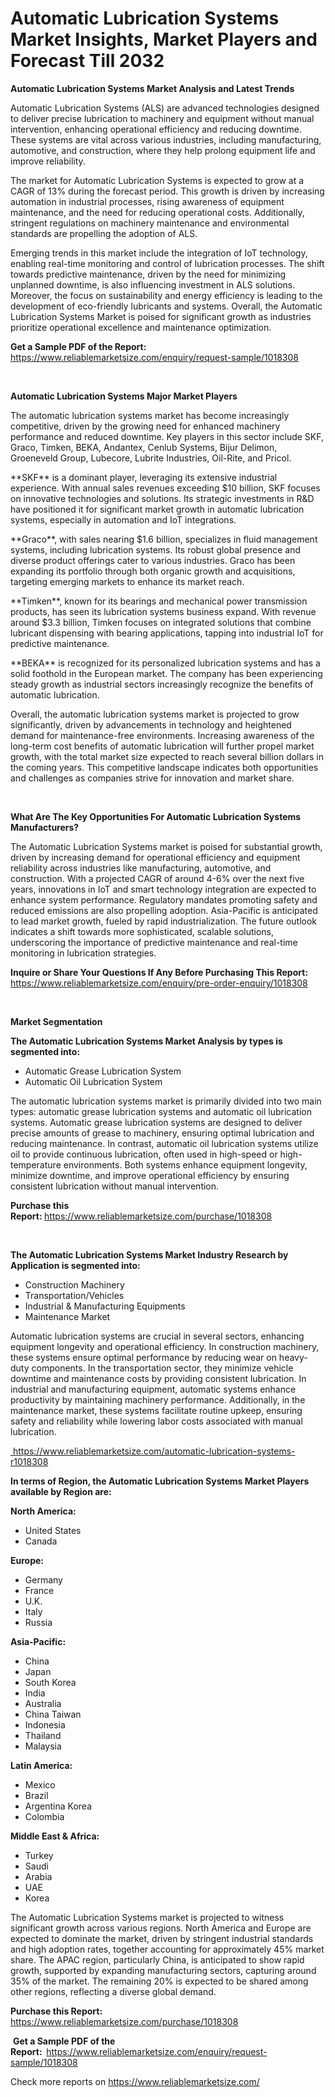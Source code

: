 <p><h1>Automatic Lubrication Systems Market Insights, Market Players and Forecast Till 2032</h1></p><p><strong>Automatic Lubrication Systems Market Analysis and Latest Trends</strong></p>
<p><p>Automatic Lubrication Systems (ALS) are advanced technologies designed to deliver precise lubrication to machinery and equipment without manual intervention, enhancing operational efficiency and reducing downtime. These systems are vital across various industries, including manufacturing, automotive, and construction, where they help prolong equipment life and improve reliability.</p><p>The market for Automatic Lubrication Systems is expected to grow at a CAGR of 13% during the forecast period. This growth is driven by increasing automation in industrial processes, rising awareness of equipment maintenance, and the need for reducing operational costs. Additionally, stringent regulations on machinery maintenance and environmental standards are propelling the adoption of ALS.</p><p>Emerging trends in this market include the integration of IoT technology, enabling real-time monitoring and control of lubrication processes. The shift towards predictive maintenance, driven by the need for minimizing unplanned downtime, is also influencing investment in ALS solutions. Moreover, the focus on sustainability and energy efficiency is leading to the development of eco-friendly lubricants and systems. Overall, the Automatic Lubrication Systems Market is poised for significant growth as industries prioritize operational excellence and maintenance optimization.</p></p>
<p><strong>Get a Sample PDF of the Report:&nbsp;</strong> <a href="https://www.reliablemarketsize.com/enquiry/request-sample/1018308?utm_campaign=2625&utm_medium=2&utm_source=Github&utm_content=ia&utm_term=21022025&utm_id=automatic-lubrication-systems">https://www.reliablemarketsize.com/enquiry/request-sample/1018308</a></p>
<p>&nbsp;</p>
<p><strong>Automatic Lubrication Systems Major Market Players</strong></p>
<p><p>The automatic lubrication systems market has become increasingly competitive, driven by the growing need for enhanced machinery performance and reduced downtime. Key players in this sector include SKF, Graco, Timken, BEKA, Andantex, Cenlub Systems, Bijur Delimon, Groeneveld Group, Lubecore, Lubrite Industries, Oil-Rite, and Pricol.</p><p>**SKF** is a dominant player, leveraging its extensive industrial experience. With annual sales revenues exceeding $10 billion, SKF focuses on innovative technologies and solutions. Its strategic investments in R&D have positioned it for significant market growth in automatic lubrication systems, especially in automation and IoT integrations.</p><p>**Graco**, with sales nearing $1.6 billion, specializes in fluid management systems, including lubrication systems. Its robust global presence and diverse product offerings cater to various industries. Graco has been expanding its portfolio through both organic growth and acquisitions, targeting emerging markets to enhance its market reach.</p><p>**Timken**, known for its bearings and mechanical power transmission products, has seen its lubrication systems business expand. With revenue around $3.3 billion, Timken focuses on integrated solutions that combine lubricant dispensing with bearing applications, tapping into industrial IoT for predictive maintenance.</p><p>**BEKA** is recognized for its personalized lubrication systems and has a solid foothold in the European market. The company has been experiencing steady growth as industrial sectors increasingly recognize the benefits of automatic lubrication.</p><p>Overall, the automatic lubrication systems market is projected to grow significantly, driven by advancements in technology and heightened demand for maintenance-free environments. Increasing awareness of the long-term cost benefits of automatic lubrication will further propel market growth, with the total market size expected to reach several billion dollars in the coming years. This competitive landscape indicates both opportunities and challenges as companies strive for innovation and market share.</p></p>
<p>&nbsp;</p>
<p><strong>What Are The Key Opportunities For Automatic Lubrication Systems Manufacturers?</strong></p>
<p><p>The Automatic Lubrication Systems market is poised for substantial growth, driven by increasing demand for operational efficiency and equipment reliability across industries like manufacturing, automotive, and construction. With a projected CAGR of around 4-6% over the next five years, innovations in IoT and smart technology integration are expected to enhance system performance. Regulatory mandates promoting safety and reduced emissions are also propelling adoption. Asia-Pacific is anticipated to lead market growth, fueled by rapid industrialization. The future outlook indicates a shift towards more sophisticated, scalable solutions, underscoring the importance of predictive maintenance and real-time monitoring in lubrication strategies.</p></p>
<p><strong>Inquire or Share Your Questions If Any Before Purchasing This Report:</strong> <a href="https://www.reliablemarketsize.com/enquiry/pre-order-enquiry/1018308?utm_campaign=2625&utm_medium=2&utm_source=Github&utm_content=ia&utm_term=21022025&utm_id=automatic-lubrication-systems">https://www.reliablemarketsize.com/enquiry/pre-order-enquiry/1018308</a></p>
<p>&nbsp;</p>
<p><strong>Market Segmentation</strong></p>
<p><strong>The Automatic Lubrication Systems Market Analysis by types is segmented into:</strong></p>
<p><ul><li>Automatic Grease Lubrication System</li><li>Automatic Oil Lubrication System</li></ul></p>
<p><p>The automatic lubrication systems market is primarily divided into two main types: automatic grease lubrication systems and automatic oil lubrication systems. Automatic grease lubrication systems are designed to deliver precise amounts of grease to machinery, ensuring optimal lubrication and reducing maintenance. In contrast, automatic oil lubrication systems utilize oil to provide continuous lubrication, often used in high-speed or high-temperature environments. Both systems enhance equipment longevity, minimize downtime, and improve operational efficiency by ensuring consistent lubrication without manual intervention.</p></p>
<p><strong>Purchase this Report:&nbsp;</strong><a href="https://www.reliablemarketsize.com/purchase/1018308?utm_campaign=2625&utm_medium=2&utm_source=Github&utm_content=ia&utm_term=21022025&utm_id=automatic-lubrication-systems">https://www.reliablemarketsize.com/purchase/1018308</a></p>
<p>&nbsp;</p>
<p><strong>The Automatic Lubrication Systems Market Industry Research by Application is segmented into:</strong></p>
<p><ul><li>Construction Machinery</li><li>Transportation/Vehicles</li><li>Industrial & Manufacturing Equipments</li><li>Maintenance Market</li></ul></p>
<p><p>Automatic lubrication systems are crucial in several sectors, enhancing equipment longevity and operational efficiency. In construction machinery, these systems ensure optimal performance by reducing wear on heavy-duty components. In the transportation sector, they minimize vehicle downtime and maintenance costs by providing consistent lubrication. In industrial and manufacturing equipment, automatic systems enhance productivity by maintaining machinery performance. Additionally, in the maintenance market, these systems facilitate routine upkeep, ensuring safety and reliability while lowering labor costs associated with manual lubrication.</p></p>
<p><a href="https://www.reliablemarketsize.com/automatic-lubrication-systems-r1018308?utm_campaign=2625&utm_medium=2&utm_source=Github&utm_content=ia&utm_term=21022025&utm_id=automatic-lubrication-systems">&nbsp;https://www.reliablemarketsize.com/automatic-lubrication-systems-r1018308</a></p>
<p><strong>In terms of Region, the Automatic Lubrication Systems Market Players available by Region are:</strong></p>
<p>
    <p> <strong> North America: </strong>
        <ul>
            <li>United States</li>
            <li>Canada</li>
        </ul>
        </p> 
    <p> <strong> Europe: </strong>
        <ul>
            <li>Germany</li>
            <li>France</li>
            <li>U.K.</li>
            <li>Italy</li>
            <li>Russia</li>
        </ul>
        </p> 
    <p> <strong> Asia-Pacific: </strong>
        <ul>
            <li>China</li>
            <li>Japan</li>
            <li>South Korea</li>
            <li>India</li>
            <li>Australia</li>
            <li>China Taiwan</li>
            <li>Indonesia</li>
            <li>Thailand</li>
            <li>Malaysia</li>
        </ul>
        </p> 
    <p> <strong> Latin America: </strong>
        <ul>
            <li>Mexico</li>
            <li>Brazil</li>
            <li>Argentina Korea</li>
            <li>Colombia</li>
        </ul>
        </p> 
    <p> <strong> Middle East & Africa: </strong>
        <ul>
            <li>Turkey</li>
            <li>Saudi</li>
            <li>Arabia</li>
            <li>UAE</li>
            <li>Korea</li>
        </ul>
    </p>
    </p>
<p><p>The Automatic Lubrication Systems market is projected to witness significant growth across various regions. North America and Europe are expected to dominate the market, driven by stringent industrial standards and high adoption rates, together accounting for approximately 45% market share. The APAC region, particularly China, is anticipated to show rapid growth, supported by expanding manufacturing sectors, capturing around 35% of the market. The remaining 20% is expected to be shared among other regions, reflecting a diverse global demand.</p></p>
<p><strong>Purchase this Report: </strong><a href="https://www.reliablemarketsize.com/purchase/1018308?utm_campaign=2625&utm_medium=2&utm_source=Github&utm_content=ia&utm_term=21022025&utm_id=automatic-lubrication-systems">https://www.reliablemarketsize.com/purchase/1018308</a></p>
<p>&nbsp;<strong>Get a Sample PDF of the Report:&nbsp;&nbsp;</strong><a href="https://www.reliablemarketsize.com/enquiry/request-sample/1018308?utm_campaign=2625&utm_medium=2&utm_source=Github&utm_content=ia&utm_term=21022025&utm_id=automatic-lubrication-systems">https://www.reliablemarketsize.com/enquiry/request-sample/1018308</a></p>
<p><strong></strong></p>
<p>Check more reports on <a href="https://www.reliablemarketsize.com/?utm_campaign=2625&utm_medium=2&utm_source=Github&utm_content=ia&utm_term=21022025&utm_id=automatic-lubrication-systems">https://www.reliablemarketsize.com/</a></p>